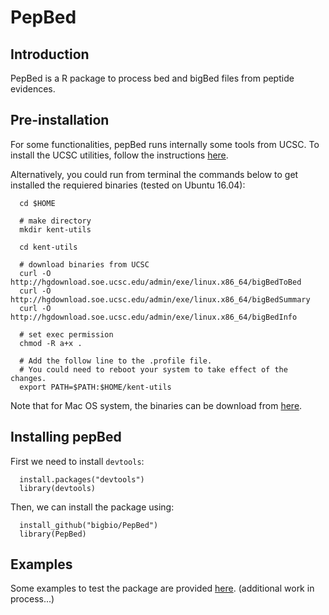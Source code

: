 # PepBed

## Introduction

PepBed is a R package to process bed and bigBed files from peptide evidences.

## Pre-installation

For some functionalities, pepBed runs internally some tools from UCSC. To install
the UCSC utilities, follow the instructions [here](https://github.com/ENCODE-DCC/kentUtils).

Alternatively, you could run from terminal the commands below to get installed 
the requiered binaries (tested on Ubuntu 16.04):

      cd $HOME
      
      # make directory
      mkdir kent-utils
      
      cd kent-utils
      
      # download binaries from UCSC
      curl -O http://hgdownload.soe.ucsc.edu/admin/exe/linux.x86_64/bigBedToBed
      curl -O http://hgdownload.soe.ucsc.edu/admin/exe/linux.x86_64/bigBedSummary
      curl -O http://hgdownload.soe.ucsc.edu/admin/exe/linux.x86_64/bigBedInfo
      
      # set exec permission
      chmod -R a+x .
      
      # Add the follow line to the .profile file. 
      # You could need to reboot your system to take effect of the changes.
      export PATH=$PATH:$HOME/kent-utils


Note that for Mac OS system, the binaries can be download from [here](http://hgdownload.soe.ucsc.edu/admin/exe/macOSX.x86_64/).

## Installing pepBed

First we need to install `devtools`:  

      install.packages("devtools")
      library(devtools)
   
Then, we can install the package using: 

      install_github("bigbio/PepBed")
      library(PepBed)


## Examples

Some examples to test the package are provided [here](https://github.com/enriquea/PepBed/docs/pepbed_examples.html). (additional work in process...)




